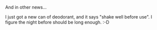 And in other news...

I just got a new can of deodorant, and it says "shake well before
use". I figure the night before should be long enough. :-D
